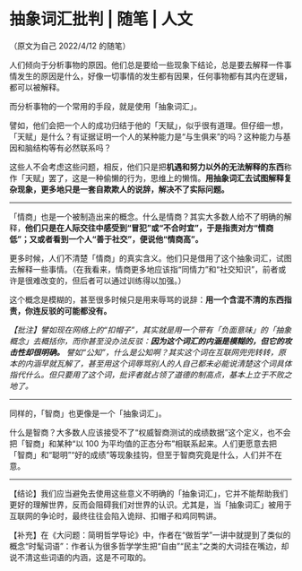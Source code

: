 # 抽象词汇批判 | 随笔 | 人文

（原文为自己 2022/4/12 的随笔）

人们倾向于分析事物的原因。他们总是要给一些现象下结论，总是要去解释一件事情发生的原因是什么，好像一切事情的发生都有因果，任何事物都有其内在逻辑，都可以被解释。

而分析事物的一个常用的手段，就是使用「抽象词汇」。

譬如，他们会把一个人的成功归结于他的「天赋」，似乎很有道理。但仔细一想，「天赋」是什么？有证据证明一个人的某种能力是“与生俱来”的吗？这种能力与基因和脑结构等有必然联系吗？

这些人不会考虑这些问题，相反，他们只是把**机遇和努力以外的无法解释的东西**称作「天赋」罢了，这是一种偷懒的行为，思维上的懒惰。**用抽象词汇去试图解释复杂现象，更多地只是一套自欺欺人的说辞，解决不了实际问题。**

---

「情商」也是一个被制造出来的概念。什么是情商？其实大多数人给不了明确的解释，**他们只是在人际交往中感受到“冒犯”或“不合时宜”，于是指责对方“情商低”；又或者看到一个人“善于社交”，便说他“情商高”。**

更多时候，人们不清楚「情商」的真实含义。他们只是借用了这个抽象词汇，试图去解释一些事情。（在我看来，情商更多地应该指“同情力”和“社交知识”，前者或许是很难改变的，但后者可以通过训练得以加强。）

这个概念是模糊的，甚至很多时候只是用来辱骂的说辞：**用一个含混不清的东西指责，你连反驳的可能都没有。**

_【批注】譬如现在网络上的“扣帽子”，其实就是用一个带有「负面意味」的「抽象概念」去概括你，而你甚至没办法反驳：**因为这个词汇的内涵是模糊的，但它的攻击性却很明确。** 譬如“公知”，什么是公知啊？其实这个词在互联网兜兜转转，原本的内涵早就瓦解了，甚至用这个词辱骂别人的人自己都未必能说清楚这个词具体指代什么。但只要用了这个词，批评者就占领了道德的制高点，基本上立于不败之地了。_

---

同样的，「智商」也更像是一个「抽象词汇」。

什么是智商？大多数人应该接受不了“权威智商测试的成绩数据”这个定义，也不会把「智商」和某种“以 100 为平均值的正态分布”相联系起来。人们更愿意去把「智商」和“聪明”“好的成绩”等现象挂钩，但至于智商究竟是什么，人们并不在意。

---

【结论】我们应当避免去使用这些意义不明确的「抽象词汇」，它并不能帮助我们更好的理解世界，反而会阻碍我们对世界的认识。尤其是，当「抽象词汇」被用于互联网的争论时，最终往往会陷入诡辩、扣帽子和鸡同鸭讲。

【补充】在《大问题：简明哲学导论》中，作者在“做哲学”一讲中就提到了类似的概念“时髦词语”：作者认为很多哲学学生把“自由”“民主”之类的大词挂在嘴边，却说不清这些词语的内涵，这是不可取的。